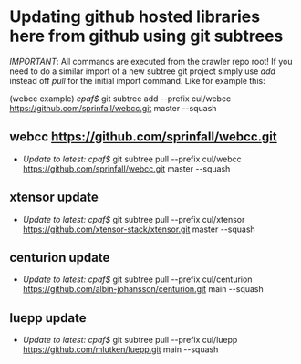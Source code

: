 # Updating github hosted libraries here from github using git subtrees

*IMPORTANT*: All commands are executed from the crawler repo root!
If you need to do a similar import of a new subtree git project simply use 
*add* instead off *pull* for the initial import command. Like for example this:

(webcc example)
*cpaf$* git subtree add --prefix cul/webcc https://github.com/sprinfall/webcc.git master --squash

## webcc https://github.com/sprinfall/webcc.git
- *Update to latest:* *cpaf$* git subtree pull --prefix cul/webcc https://github.com/sprinfall/webcc.git master --squash


## xtensor update
- *Update to latest:* *cpaf$* git subtree pull --prefix cul/xtensor https://github.com/xtensor-stack/xtensor.git master --squash

## centurion update
- *Update to latest:* *cpaf$* git subtree pull --prefix cul/centurion https://github.com/albin-johansson/centurion.git main --squash

## luepp update
- *Update to latest:* *cpaf$* git subtree pull --prefix cul/luepp https://github.com/mlutken/luepp.git main --squash
